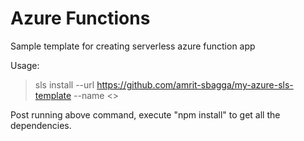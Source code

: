 # Azure Functions

Sample template for creating serverless azure function app

Usage:

> sls install --url https://github.com/amrit-sbagga/my-azure-sls-template --name <<func-app-name>>

Post running above command, execute "npm install" to get all the dependencies.

